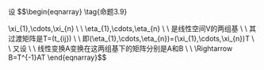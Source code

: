 设
$$\begin{eqnarray}
\tag{命题3.9}

\xi_{1},\cdots,\xi_{n}
\\ \\
\eta_{1},\cdots,\eta_{n}
\\ \\
是线性空间V的两组基 
\\ \\
其过渡矩阵是T=(t_{ij})
\\ \\
即(\eta_{1},\cdots,\eta_{n})=(\xi_{1},\cdots,\xi_{n})T
\\ \\
又设
\\ \\
线性变换A变换在这两组基下的矩阵分别是A和B
\\ \\
\Rightarrow B=T^{-1}AT
\end{eqnarray}$$